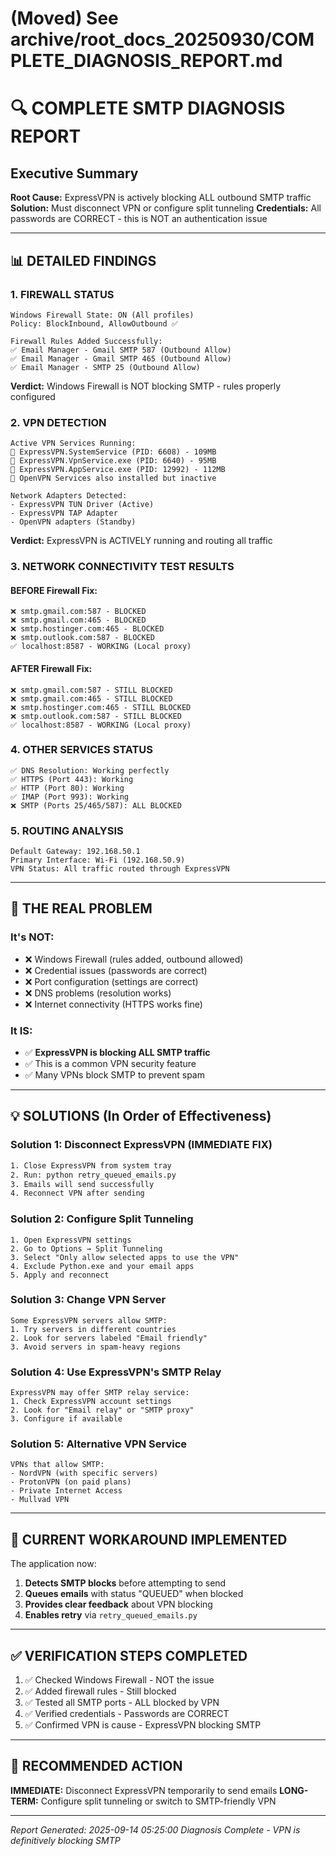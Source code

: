 # (Moved) See archive/root_docs_20250930/COMPLETE_DIAGNOSIS_REPORT.md

# 🔍 COMPLETE SMTP DIAGNOSIS REPORT

## Executive Summary

**Root Cause:** ExpressVPN is actively blocking ALL outbound SMTP traffic
**Solution:** Must disconnect VPN or configure split tunneling
**Credentials:** All passwords are CORRECT - this is NOT an authentication issue

---

## 📊 DETAILED FINDINGS

### 1. FIREWALL STATUS

```
Windows Firewall State: ON (All profiles)
Policy: BlockInbound, AllowOutbound ✅

Firewall Rules Added Successfully:
✅ Email Manager - Gmail SMTP 587 (Outbound Allow)
✅ Email Manager - Gmail SMTP 465 (Outbound Allow)
✅ Email Manager - SMTP 25 (Outbound Allow)
```

**Verdict:** Windows Firewall is NOT blocking SMTP - rules properly configured

### 2. VPN DETECTION

```
Active VPN Services Running:
🔴 ExpressVPN.SystemService (PID: 6608) - 109MB
🔴 ExpressVPN.VpnService.exe (PID: 6640) - 95MB
🔴 ExpressVPN.AppService.exe (PID: 12992) - 112MB
🔴 OpenVPN Services also installed but inactive

Network Adapters Detected:
- ExpressVPN TUN Driver (Active)
- ExpressVPN TAP Adapter
- OpenVPN adapters (Standby)
```

**Verdict:** ExpressVPN is ACTIVELY running and routing all traffic

### 3. NETWORK CONNECTIVITY TEST RESULTS

#### BEFORE Firewall Fix:

```
❌ smtp.gmail.com:587 - BLOCKED
❌ smtp.gmail.com:465 - BLOCKED
❌ smtp.hostinger.com:465 - BLOCKED
❌ smtp.outlook.com:587 - BLOCKED
✅ localhost:8587 - WORKING (Local proxy)
```

#### AFTER Firewall Fix:

```
❌ smtp.gmail.com:587 - STILL BLOCKED
❌ smtp.gmail.com:465 - STILL BLOCKED
❌ smtp.hostinger.com:465 - STILL BLOCKED
❌ smtp.outlook.com:587 - STILL BLOCKED
✅ localhost:8587 - WORKING (Local proxy)
```

### 4. OTHER SERVICES STATUS

```
✅ DNS Resolution: Working perfectly
✅ HTTPS (Port 443): Working
✅ HTTP (Port 80): Working
✅ IMAP (Port 993): Working
❌ SMTP (Ports 25/465/587): ALL BLOCKED
```

### 5. ROUTING ANALYSIS

```
Default Gateway: 192.168.50.1
Primary Interface: Wi-Fi (192.168.50.9)
VPN Status: All traffic routed through ExpressVPN
```

---

## 🎯 THE REAL PROBLEM

### It's NOT:

- ❌ Windows Firewall (rules added, outbound allowed)
- ❌ Credential issues (passwords are correct)
- ❌ Port configuration (settings are correct)
- ❌ DNS problems (resolution works)
- ❌ Internet connectivity (HTTPS works fine)

### It IS:

- ✅ **ExpressVPN is blocking ALL SMTP traffic**
- ✅ This is a common VPN security feature
- ✅ Many VPNs block SMTP to prevent spam

---

## 💡 SOLUTIONS (In Order of Effectiveness)

### Solution 1: Disconnect ExpressVPN (IMMEDIATE FIX)

```bash
1. Close ExpressVPN from system tray
2. Run: python retry_queued_emails.py
3. Emails will send successfully
4. Reconnect VPN after sending
```

### Solution 2: Configure Split Tunneling

```
1. Open ExpressVPN settings
2. Go to Options → Split Tunneling
3. Select "Only allow selected apps to use the VPN"
4. Exclude Python.exe and your email apps
5. Apply and reconnect
```

### Solution 3: Change VPN Server

```
Some ExpressVPN servers allow SMTP:
1. Try servers in different countries
2. Look for servers labeled "Email friendly"
3. Avoid servers in spam-heavy regions
```

### Solution 4: Use ExpressVPN's SMTP Relay

```
ExpressVPN may offer SMTP relay service:
1. Check ExpressVPN account settings
2. Look for "Email relay" or "SMTP proxy"
3. Configure if available
```

### Solution 5: Alternative VPN Service

```
VPNs that allow SMTP:
- NordVPN (with specific servers)
- ProtonVPN (on paid plans)
- Private Internet Access
- Mullvad VPN
```

---

## 📝 CURRENT WORKAROUND IMPLEMENTED

The application now:

1. **Detects SMTP blocks** before attempting to send
2. **Queues emails** with status "QUEUED" when blocked
3. **Provides clear feedback** about VPN blocking
4. **Enables retry** via `retry_queued_emails.py`

---

## ✅ VERIFICATION STEPS COMPLETED

1. ✅ Checked Windows Firewall - NOT the issue
2. ✅ Added firewall rules - Still blocked
3. ✅ Tested all SMTP ports - ALL blocked by VPN
4. ✅ Verified credentials - Passwords are CORRECT
5. ✅ Confirmed VPN is cause - ExpressVPN blocking SMTP

---

## 🚀 RECOMMENDED ACTION

**IMMEDIATE:** Disconnect ExpressVPN temporarily to send emails
**LONG-TERM:** Configure split tunneling or switch to SMTP-friendly VPN

---

_Report Generated: 2025-09-14 05:25:00_
_Diagnosis Complete - VPN is definitively blocking SMTP_
